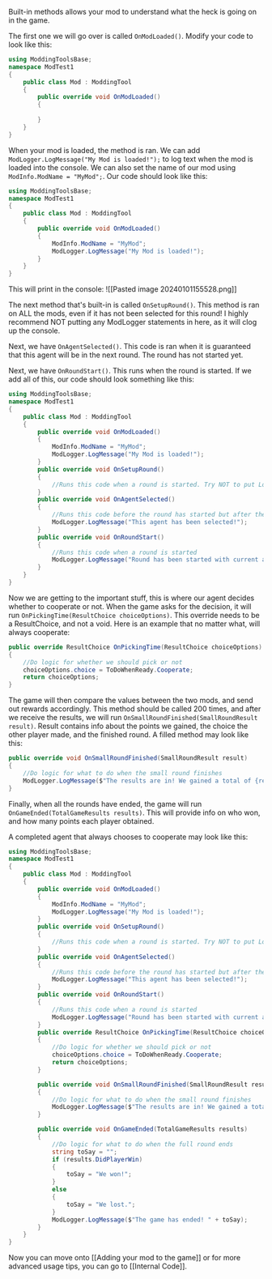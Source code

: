 Built-in methods allows your mod to understand what the heck is going on in the game.

The first one we will go over is called ```OnModLoaded()```. Modify your code to look like this:
```csharp
using ModdingToolsBase;
namespace ModTest1
{
    public class Mod : ModdingTool
    {
        public override void OnModLoaded()
        {
            
        }
    }
}
```
When your mod is loaded, the method is ran. We can add
```ModLogger.LogMessage("My Mod is loaded!");``` to log text when the mod is loaded into the console. We can also set the name of our mod using ```ModInfo.ModName = "MyMod";```. Our code should look like this:
```csharp
using ModdingToolsBase;
namespace ModTest1
{
    public class Mod : ModdingTool
    {
        public override void OnModLoaded()
        {
            ModInfo.ModName = "MyMod";
            ModLogger.LogMessage("My Mod is loaded!");
        }
    }
}
```
This will print in the console:
![[Pasted image 20240101155528.png]]

The next method that's built-in is called ```OnSetupRound()```. This method is ran on ALL the mods, even if it has not been selected for this round! I highly recommend NOT putting any ModLogger statements in here, as it will clog up the console.

Next, we have `OnAgentSelected()`. This code is ran when it is guaranteed that this agent will be in the next round. The round has not started yet.

Next, we have `OnRoundStart()`. This runs when the round is started.
If we add all of this, our code should look something like this:
```csharp
using ModdingToolsBase;
namespace ModTest1
{
    public class Mod : ModdingTool
    {
        public override void OnModLoaded()
        {
            ModInfo.ModName = "MyMod";
            ModLogger.LogMessage("My Mod is loaded!");
        }
        public override void OnSetupRound()
        {
            //Runs this code when a round is started. Try NOT to put Log messages here!
        }
        public override void OnAgentSelected()
        {
            //Runs this code before the round has started but after the agent is guarenteed to be in the round.
            ModLogger.LogMessage("This agent has been selected!");
        }
        public override void OnRoundStart()
        {
            //Runs this code when a round is started
            ModLogger.LogMessage("Round has been started with current agent");
        }
    }
}
```

Now we are getting to the important stuff, this is where our agent decides whether to cooperate or not.
When the game asks for the decision, it will run `OnPickingTime(ResultChoice choiceOptions)`. This override needs to be a ResultChoice, and not a void. Here is an example that no matter what, will always cooperate:
```csharp
public override ResultChoice OnPickingTime(ResultChoice choiceOptions)
{
    //Do logic for whether we should pick or not
    choiceOptions.choice = ToDoWhenReady.Cooperate;
    return choiceOptions;
}
```

The game will then compare the values between the two mods, and send out rewards accordingly. This method should be called 200 times, and after we receive the results, we will run `OnSmallRoundFinished(SmallRoundResult result)`. Result contains info about the points we gained, the choice the other player made, and the finished round. A filled method may look like this:
```csharp
public override void OnSmallRoundFinished(SmallRoundResult result)
{
    //Do logic for what to do when the small round finishes
    ModLogger.LogMessage($"The results are in! We gained a total of {result.totalPointsEarned} points!");
}
```

Finally, when all the rounds have ended, the game will run `OnGameEnded(TotalGameResults results)`. This will provide info on who won, and how many points each player obtained.

A completed agent that always chooses to cooperate may look like this:
```csharp
using ModdingToolsBase;
namespace ModTest1
{
    public class Mod : ModdingTool
    {
        public override void OnModLoaded()
        {
            ModInfo.ModName = "MyMod";
            ModLogger.LogMessage("My Mod is loaded!");
        }
        public override void OnSetupRound()
        {
            //Runs this code when a round is started. Try NOT to put Log messages here!
        }
        public override void OnAgentSelected()
        {
            //Runs this code before the round has started but after the agent is guarenteed to be in the round.
            ModLogger.LogMessage("This agent has been selected!");
        }
        public override void OnRoundStart()
        {
            //Runs this code when a round is started
            ModLogger.LogMessage("Round has been started with current agent");
        }
        public override ResultChoice OnPickingTime(ResultChoice choiceOptions)
        {
            //Do logic for whether we should pick or not
            choiceOptions.choice = ToDoWhenReady.Cooperate;
            return choiceOptions;
        }

        public override void OnSmallRoundFinished(SmallRoundResult result)
        {
            //Do logic for what to do when the small round finishes
            ModLogger.LogMessage($"The results are in! We gained a total of {result.totalPointsEarned} points!");
        }

        public override void OnGameEnded(TotalGameResults results)
        {
            //Do logic for what to do when the full round ends
            string toSay = "";
            if (results.DidPlayerWin)
            {
                toSay = "We won!";
            }
            else
            {
                toSay = "We lost.";
            }
            ModLogger.LogMessage($"The game has ended! " + toSay);
        }
    }
}
```

Now you can move onto [[Adding your mod to the game]] or for more advanced usage tips, you can go to [[Internal Code]].